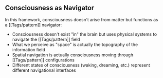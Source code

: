 ## Consciousness as Navigator

In this framework, consciousness doesn't arise from matter but functions as a [[Tags/pattern]] navigator:

- Consciousness doesn't exist "in" the brain but uses physical systems to navigate the [[Tags/pattern]] field
- What we perceive as "space" is actually the topography of the information field
- Spatial navigation is actually consciousness moving through [[Tags/pattern]] configurations
- Different states of consciousness (waking, dreaming, etc.) represent different navigational interfaces